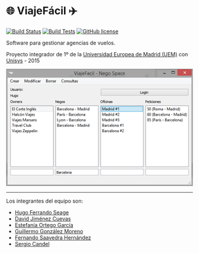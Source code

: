 # :globe_with_meridians: ViajeFácil :airplane:

[![Build Status](https://hugofs.com/jenkins/job/ViajeFacil/badge/icon)](https://hugofs.com/jenkins/job/ViajeFacil)
[![Build Tests](https://img.shields.io/jenkins/t/https/hugofs.com/jenkins/ViajeFacil.svg)](https://hugofs.com/jenkins/job/ViajeFacil)
[![GitHub license](https://img.shields.io/badge/license-MIT-blue.svg)](https://raw.githubusercontent.com/hugo19941994/ViajeFacil/master/LICENSE?token=AGIhm-LXN0zbS8HTBwbIoF73LEwAAm69ks5VSFaowA%3D%3D)

Software para gestionar agencias de vuelos.

Proyecto integrador de 1º de la [Universidad Europea de Madrid (UEM)](http://madrid.universidadeuropea.es/) con [Unisys](http://www.unisys.es/) - 2015

![Foto Ejemplo](config/Foto1.png "Logo Title Text 1")

---

Los integrantes del equipo son:
* [Hugo Ferrando Seage](https://www.hugofs.com)
* [David Jiménez Cuevas](https://github.com/jimecu12)
* [Estefanía Ortego García](https://github.com/Estefania1007)
* [Guillermo González Moreno](https://github.com/guilleglezmo)
* [Fernando Saavedra Hernández](https://github.com/FeR12J)
* [Sergio Candel](https://github.com/SergioCandel)
